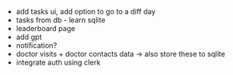 - add tasks ui, add option to go to a diff day
- tasks from db - learn sqlite
- leaderboard page
- add gpt
- notification?
- doctor visits + doctor contacts data -> also store these to sqlite
- integrate auth using clerk
